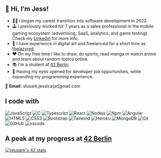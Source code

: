 ## 👋 Hi, I’m Jess!

- 👩‍💻 I began my career transition into software development in 2022.
- 🕹️ I previously worked for 7 years as a sales professional in the mobile gaming ecosystem (advertising, SaaS, analytics, and game testing). Check my [Linkedin](https://www.linkedin.com/in/jessicaslusark/) for more info.
- 🎨 I have experience in digital art and freelanced for a short time as [thelazyred](https://www.instagram.com/doodled_by_je/).
- ❤️ On my free time I like to draw, do sports, read manga or watch anime and learn about random topics online.
- 📚 I'm a student at [42 Berlin](https://42berlin.de/about-us/). 
- 👀 Having my eyes opened for developer job opportunities, while expanding my programming experience.

💌 **Email:** slusark.jessica[at]gmail.com


## I code with
![JavaScript](https://img.shields.io/badge/-JavaScript-black?style=flat-square&logo=javascript)
![C](https://img.shields.io/badge/C-00599C?style=flat-square&logo=C%2B%2B&logoColor=white)
![Typescript](https://img.shields.io/badge/-TypeScript-007ACC?style=flat-square&logo=typescript&logoColor=white)
![React](https://img.shields.io/badge/-React-black?style=flat-square&logo=react)
![Nodejs](https://img.shields.io/badge/-Nodejs-black?style=flat-square&logo=Node.js)
![Npm](https://img.shields.io/badge/-NPM-CB3837?style=flat-square&logo=npm&logoColor=white)
![Angular](https://img.shields.io/badge/-Angular-DD0031?style=flat-square&logo=angular&logoColor=white)
![HTML5](https://img.shields.io/badge/-HTML5-E34F26?style=flat-square&logo=html5&logoColor=white)
![CSS3](https://img.shields.io/badge/-CSS3-1572B6?style=flat-square&logo=css3)
![Bootstrap](https://img.shields.io/badge/-Bootstrap-563D7C?style=flat-square&logo=bootstrap)
![Tailwind](https://img.shields.io/badge/tailwindcss-0F172A?&logo=tailwindcss)
![Heroku](https://img.shields.io/badge/-Heroku-430098?style=flat-square&logo=heroku&logoColor=white)
![MongoDB](https://img.shields.io/badge/-MongoDB-black?style=flat-square&logo=mongodb)
![Git](https://img.shields.io/badge/-Git-black?style=flat-square&logo=git)
![GitHub](https://img.shields.io/badge/-GitHub-181717?style=flat-square&logo=github)
![vscode](https://camo.githubusercontent.com/81d6cb4cad33bc6441ad98d8ef8b19819e86b4ac48bf7cc099e1614ffea01ed0/68747470733a2f2f696d672e736869656c64732e696f2f62616467652f2d5653253230436f64652d3030374143433f7374796c653d666c61742d737175617265266c6f676f3d76697375616c2d73747564696f2d636f6465)

## A peak at my progress at [42 Berlin](https://42berlin.de/about-us/)
[![jslusark's 42 stats](https://badge.mediaplus.ma/starryblue/jslusark?1337Badge=off&UM6P=off)](https://github.com/oakoudad/badge42)
